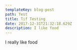 ```yaml
---
templateKey: blog-post
path: Test
title: Tif Testing
date: 2017-12-31T21:32:18.629Z
description: I like food
---
```

I really like food

